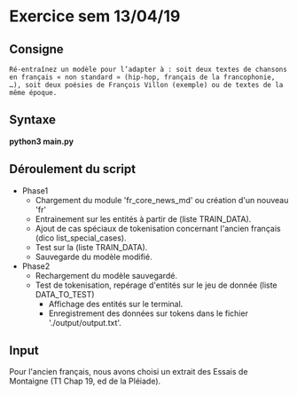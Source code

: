 # Exercice sem 13/04/19

## Consigne

`Ré-entraînez un modèle pour l’adapter à : soit deux textes de chansons en français « non standard » (hip-hop, français de la francophonie, …), soit deux poésies de François Villon (exemple) ou de textes de la même époque.`

## Syntaxe

**python3 main.py**

## Déroulement du script

- Phase1
    - Chargement du module 'fr_core_news_md' ou création d'un nouveau 'fr'
    - Entrainement sur les entités à partir de (liste TRAIN_DATA).
    - Ajout de cas spéciaux de tokenisation concernant l'ancien français (dico list_special_cases).
    - Test sur la (liste TRAIN_DATA).
    - Sauvegarde du modèle modifié.
- Phase2
    - Rechargement du modèle sauvegardé.
    - Test de tokenisation, repérage d'entités sur le jeu de donnée (liste DATA_TO_TEST)
        - Affichage des entités sur le terminal.
        - Enregistrement des données sur tokens dans le fichier './output/output.txt'.

## Input

Pour l'ancien français, nous avons choisi un extrait des Essais de Montaigne (T1 Chap 19, ed de la Pléiade).